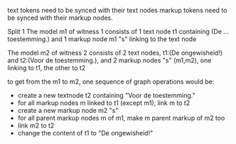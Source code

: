 text tokens need to be synced with their text nodes
markup tokens need to be synced with their markup nodes.


Split 1
The model m1 of witness 1 consists of 1 text node t1 containing (De ... toestemming.)
and 1 markup node m1 "s" linking to the text node

The model m2 of witness 2 consists of 2 text nodes, t1:(De ongewisheid!) and t2:(Voor de toestemming.),
and 2 markup nodes "s" (m1,m2), one linking to t1, the other to t2

to get from the m1 to m2, one sequence of graph operations would be:
- create a new textnode t2 containing "Voor de toestemming."
- for all markup nodes m linked to t1 (except m1), link m to t2
- create a new markup node m2 "s" 
- for all parent markup nodes m of m1, make m parent markup of m2 too
- link m2 to t2
- change the content of t1 to "De ongewisheid!"

